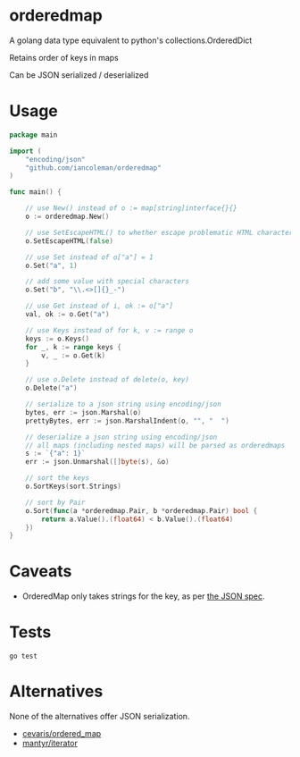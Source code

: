 # orderedmap

A golang data type equivalent to python's collections.OrderedDict

Retains order of keys in maps

Can be JSON serialized / deserialized

# Usage

```go
package main

import (
    "encoding/json"
    "github.com/iancoleman/orderedmap"
)

func main() {

    // use New() instead of o := map[string]interface{}{}
    o := orderedmap.New()

    // use SetEscapeHTML() to whether escape problematic HTML characters or not, defaults is true
    o.SetEscapeHTML(false)

    // use Set instead of o["a"] = 1
    o.Set("a", 1)

    // add some value with special characters
    o.Set("b", "\\.<>[]{}_-")

    // use Get instead of i, ok := o["a"]
    val, ok := o.Get("a")

    // use Keys instead of for k, v := range o
    keys := o.Keys()
    for _, k := range keys {
        v, _ := o.Get(k)
    }

    // use o.Delete instead of delete(o, key)
    o.Delete("a")

    // serialize to a json string using encoding/json
    bytes, err := json.Marshal(o)
    prettyBytes, err := json.MarshalIndent(o, "", "  ")

    // deserialize a json string using encoding/json
    // all maps (including nested maps) will be parsed as orderedmaps
    s := `{"a": 1}`
    err := json.Unmarshal([]byte(s), &o)

    // sort the keys
    o.SortKeys(sort.Strings)

    // sort by Pair
    o.Sort(func(a *orderedmap.Pair, b *orderedmap.Pair) bool {
        return a.Value().(float64) < b.Value().(float64)
    })
}
```

# Caveats

* OrderedMap only takes strings for the key, as per [the JSON spec](http://json.org/).

# Tests

```
go test
```

# Alternatives

None of the alternatives offer JSON serialization.

* [cevaris/ordered_map](https://github.com/cevaris/ordered_map)
* [mantyr/iterator](https://github.com/mantyr/iterator)
